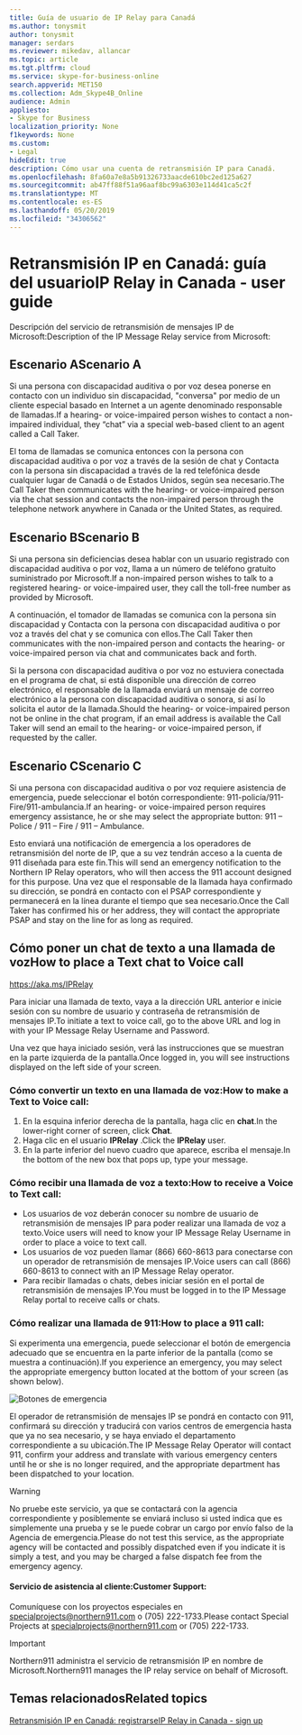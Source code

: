 ```yaml
---
title: Guía de usuario de IP Relay para Canadá
ms.author: tonysmit
author: tonysmit
manager: serdars
ms.reviewer: mikedav, allancar
ms.topic: article
ms.tgt.pltfrm: cloud
ms.service: skype-for-business-online
search.appverid: MET150
ms.collection: Adm_Skype4B_Online
audience: Admin
appliesto:
- Skype for Business
localization_priority: None
f1keywords: None
ms.custom:
- Legal
hideEdit: true
description: Cómo usar una cuenta de retransmisión IP para Canadá.
ms.openlocfilehash: 8fa60a7e8a5b91326733aacde610bc2ed125a627
ms.sourcegitcommit: ab47ff88f51a96aaf8bc99a6303e114d41ca5c2f
ms.translationtype: MT
ms.contentlocale: es-ES
ms.lasthandoff: 05/20/2019
ms.locfileid: "34306562"
---
```

# <a name="ip-relay-in-canada---user-guide"></a><span data-ttu-id="0f13e-103">Retransmisión IP en Canadá: guía del usuario</span><span class="sxs-lookup"><span data-stu-id="0f13e-103">IP Relay in Canada - user guide</span></span>

<span data-ttu-id="0f13e-104">Descripción del servicio de retransmisión de mensajes IP de Microsoft:</span><span class="sxs-lookup"><span data-stu-id="0f13e-104">Description of the IP Message Relay service from Microsoft:</span></span>

## <a name="scenario-a"></a><span data-ttu-id="0f13e-105">Escenario A</span><span class="sxs-lookup"><span data-stu-id="0f13e-105">Scenario A</span></span>
<span data-ttu-id="0f13e-106">Si una persona con discapacidad auditiva o por voz desea ponerse en contacto con un individuo sin discapacidad, "conversa" por medio de un cliente especial basado en Internet a un agente denominado responsable de llamadas.</span><span class="sxs-lookup"><span data-stu-id="0f13e-106">If a hearing- or voice-impaired person wishes to contact a non-impaired individual, they “chat” via a special web-based client to an agent called a Call Taker.</span></span>

<span data-ttu-id="0f13e-107">El toma de llamadas se comunica entonces con la persona con discapacidad auditiva o por voz a través de la sesión de chat y Contacta con la persona sin discapacidad a través de la red telefónica desde cualquier lugar de Canadá o de Estados Unidos, según sea necesario.</span><span class="sxs-lookup"><span data-stu-id="0f13e-107">The Call Taker then communicates with the hearing- or voice-impaired person via the chat session and contacts the non-impaired person through the telephone network anywhere in Canada or the United States, as required.</span></span>

## <a name="scenario-b"></a><span data-ttu-id="0f13e-108">Escenario B</span><span class="sxs-lookup"><span data-stu-id="0f13e-108">Scenario B</span></span>
<span data-ttu-id="0f13e-109">Si una persona sin deficiencias desea hablar con un usuario registrado con discapacidad auditiva o por voz, llama a un número de teléfono gratuito suministrado por Microsoft.</span><span class="sxs-lookup"><span data-stu-id="0f13e-109">If a non-impaired person wishes to talk to a registered hearing- or voice-impaired user, they call the toll-free number as provided by Microsoft.</span></span>

<span data-ttu-id="0f13e-110">A continuación, el tomador de llamadas se comunica con la persona sin discapacidad y Contacta con la persona con discapacidad auditiva o por voz a través del chat y se comunica con ellos.</span><span class="sxs-lookup"><span data-stu-id="0f13e-110">The Call Taker then communicates with the non-impaired person and contacts the hearing- or voice-impaired person via chat and communicates back and forth.</span></span>

<span data-ttu-id="0f13e-111">Si la persona con discapacidad auditiva o por voz no estuviera conectada en el programa de chat, si está disponible una dirección de correo electrónico, el responsable de la llamada enviará un mensaje de correo electrónico a la persona con discapacidad auditiva o sonora, si así lo solicita el autor de la llamada.</span><span class="sxs-lookup"><span data-stu-id="0f13e-111">Should the hearing- or voice-impaired person not be online in the chat program, if an email address is available the Call Taker will send an email to the hearing- or voice-impaired person, if requested by the caller.</span></span>

## <a name="scenario-c"></a><span data-ttu-id="0f13e-112">Escenario C</span><span class="sxs-lookup"><span data-stu-id="0f13e-112">Scenario C</span></span>
<span data-ttu-id="0f13e-113">Si una persona con discapacidad auditiva o por voz requiere asistencia de emergencia, puede seleccionar el botón correspondiente: 911-policía/911-Fire/911-ambulancia.</span><span class="sxs-lookup"><span data-stu-id="0f13e-113">If an hearing- or voice-impaired person requires emergency assistance, he or she may select the appropriate button:  911 – Police / 911 – Fire / 911 – Ambulance.</span></span>

<span data-ttu-id="0f13e-114">Esto enviará una notificación de emergencia a los operadores de retransmisión del norte de IP, que a su vez tendrán acceso a la cuenta de 911 diseñada para este fin.</span><span class="sxs-lookup"><span data-stu-id="0f13e-114">This will send an emergency notification to the Northern IP Relay operators, who will then access the 911 account designed for this purpose.</span></span> <span data-ttu-id="0f13e-115">Una vez que el responsable de la llamada haya confirmado su dirección, se pondrá en contacto con el PSAP correspondiente y permanecerá en la línea durante el tiempo que sea necesario.</span><span class="sxs-lookup"><span data-stu-id="0f13e-115">Once the Call Taker has confirmed his or her address, they will contact the appropriate PSAP and stay on the line for as long as required.</span></span>

## <a name="how-to-place-a-text-chat-to-voice-call"></a><span data-ttu-id="0f13e-116">Cómo poner un chat de texto a una llamada de voz</span><span class="sxs-lookup"><span data-stu-id="0f13e-116">How to place a Text chat to Voice call</span></span>

https://aka.ms/IPRelay

<span data-ttu-id="0f13e-117">Para iniciar una llamada de texto, vaya a la dirección URL anterior e inicie sesión con su nombre de usuario y contraseña de retransmisión de mensajes IP.</span><span class="sxs-lookup"><span data-stu-id="0f13e-117">To initiate a text to voice call, go to the above URL and log in with your IP Message Relay Username and Password.</span></span>

<span data-ttu-id="0f13e-118">Una vez que haya iniciado sesión, verá las instrucciones que se muestran en la parte izquierda de la pantalla.</span><span class="sxs-lookup"><span data-stu-id="0f13e-118">Once logged in, you will see instructions displayed on the left side of your screen.</span></span>

### <a name="how-to-make-a-text-to-voice-call"></a><span data-ttu-id="0f13e-119">Cómo convertir un texto en una llamada de voz:</span><span class="sxs-lookup"><span data-stu-id="0f13e-119">How to make a Text to Voice call:</span></span>
1. <span data-ttu-id="0f13e-120">En la esquina inferior derecha de la pantalla, haga clic en **chat**.</span><span class="sxs-lookup"><span data-stu-id="0f13e-120">In the lower-right corner of screen, click **Chat**.</span></span>
2. <span data-ttu-id="0f13e-121">Haga clic en el usuario **IPRelay** .</span><span class="sxs-lookup"><span data-stu-id="0f13e-121">Click the **IPRelay** user.</span></span>
3. <span data-ttu-id="0f13e-122">En la parte inferior del nuevo cuadro que aparece, escriba el mensaje.</span><span class="sxs-lookup"><span data-stu-id="0f13e-122">In the bottom of the new box that pops up, type your message.</span></span>

### <a name="how-to-receive-a-voice-to-text-call"></a><span data-ttu-id="0f13e-123">Cómo recibir una llamada de voz a texto:</span><span class="sxs-lookup"><span data-stu-id="0f13e-123">How to receive a Voice to Text call:</span></span>
- <span data-ttu-id="0f13e-124">Los usuarios de voz deberán conocer su nombre de usuario de retransmisión de mensajes IP para poder realizar una llamada de voz a texto.</span><span class="sxs-lookup"><span data-stu-id="0f13e-124">Voice users will need to know your IP Message Relay Username in order to place a voice to text call.</span></span>
- <span data-ttu-id="0f13e-125">Los usuarios de voz pueden llamar (866) 660-8613 para conectarse con un operador de retransmisión de mensajes IP.</span><span class="sxs-lookup"><span data-stu-id="0f13e-125">Voice users can call (866) 660-8613 to connect with an IP Message Relay operator.</span></span>
- <span data-ttu-id="0f13e-126">Para recibir llamadas o chats, debes iniciar sesión en el portal de retransmisión de mensajes IP.</span><span class="sxs-lookup"><span data-stu-id="0f13e-126">You must be logged in to the IP Message Relay portal to receive calls or chats.</span></span>

### <a name="how-to-place-a-911-call"></a><span data-ttu-id="0f13e-127">Cómo realizar una llamada de 911:</span><span class="sxs-lookup"><span data-stu-id="0f13e-127">How to place a 911 call:</span></span>
<span data-ttu-id="0f13e-128">Si experimenta una emergencia, puede seleccionar el botón de emergencia adecuado que se encuentra en la parte inferior de la pantalla (como se muestra a continuación).</span><span class="sxs-lookup"><span data-stu-id="0f13e-128">If you experience an emergency, you may select the appropriate emergency button located at the bottom of your screen (as shown below).</span></span>

![Botones de emergencia](../images/ip-relay-emergency-buttons.png)

<span data-ttu-id="0f13e-130">El operador de retransmisión de mensajes IP se pondrá en contacto con 911, confirmará su dirección y traducirá con varios centros de emergencia hasta que ya no sea necesario, y se haya enviado el departamento correspondiente a su ubicación.</span><span class="sxs-lookup"><span data-stu-id="0f13e-130">The IP Message Relay Operator will contact 911, confirm your address and translate with various emergency centers until he or she is no longer required, and the appropriate department has been dispatched to your location.</span></span>

> [!WARNING]
> <span data-ttu-id="0f13e-131">No pruebe este servicio, ya que se contactará con la agencia correspondiente y posiblemente se enviará incluso si usted indica que es simplemente una prueba y se le puede cobrar un cargo por envío falso de la Agencia de emergencia.</span><span class="sxs-lookup"><span data-stu-id="0f13e-131">Please do not test this service, as the appropriate agency will be contacted and possibly dispatched even if you indicate it is simply a test, and you may be charged a false dispatch fee from the emergency agency.</span></span>

#### <a name="customer-support"></a><span data-ttu-id="0f13e-132">Servicio de asistencia al cliente:</span><span class="sxs-lookup"><span data-stu-id="0f13e-132">Customer Support:</span></span>
<span data-ttu-id="0f13e-133">Comuníquese con los proyectos especiales en [specialprojects@northern911.com](mailto:specialprojects@northern911.com) o (705) 222-1733.</span><span class="sxs-lookup"><span data-stu-id="0f13e-133">Please contact Special Projects at [specialprojects@northern911.com](mailto:specialprojects@northern911.com) or (705) 222-1733.</span></span>

> [!IMPORTANT]
> <span data-ttu-id="0f13e-134">Northern911 administra el servicio de retransmisión IP en nombre de Microsoft.</span><span class="sxs-lookup"><span data-stu-id="0f13e-134">Northern911 manages the IP relay service on behalf of Microsoft.</span></span>

## <a name="related-topics"></a><span data-ttu-id="0f13e-135">Temas relacionados</span><span class="sxs-lookup"><span data-stu-id="0f13e-135">Related topics</span></span>

[<span data-ttu-id="0f13e-136">Retransmisión IP en Canadá: registrarse</span><span class="sxs-lookup"><span data-stu-id="0f13e-136">IP Relay in Canada - sign up</span></span>](ip-relay-canada-email-signup.md)






